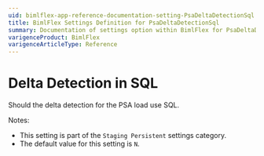 ```yaml
---
uid: bimlflex-app-reference-documentation-setting-PsaDeltaDetectionSql
title: BimlFlex Settings Definition for PsaDeltaDetectionSql
summary: Documentation of settings option within BimlFlex for PsaDeltaDetectionSql
varigenceProduct: BimlFlex
varigenceArticleType: Reference
---
```


# Delta Detection in SQL

Should the delta detection for the PSA load use SQL.

Notes:
* This setting is part of the `Staging Persistent` settings category.
 * The default value for this setting is `N`.